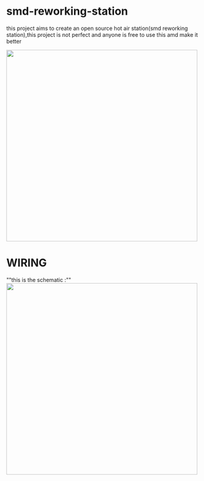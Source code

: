 # smd-reworking-station
this project aims to create an open source hot air station(smd reworking station),this project is not perfect and anyone is free to use this amd make it better

<image src="images/IMG_20200725_164713.jpg" width="500">
  
# WIRING
""this is the schematic :""
 <image src="images/Schematic.png" width="500"> 

